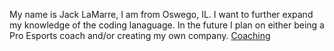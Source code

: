 My name is Jack LaMarre, I am from Oswego, IL. I want to further expand my knowledge of the coding lanaguage. In the future I plan on either being a Pro Esports coach and/or creating my own company.
[Coaching](league.jpg)

